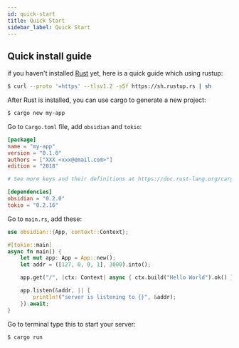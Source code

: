 ```yaml
---
id: quick-start
title: Quick Start 
sidebar_label: Quick Start 
---
```


## Quick install guide
if you haven't installed [Rust](https://www.rust-lang.org/) yet, here is a quick guide which using rustup:
```bash
$ curl --proto '=https' --tlsv1.2 -sSf https://sh.rustup.rs | sh
```
After Rust is installed, you can use cargo to generate a new project:
```bash
$ cargo new my-app
```
Go to `Cargo.toml` file, add `obsidian` and `tokio`:
```toml {10-11}
[package]
name = "my-app"
version = "0.1.0"
authors = ["XXX <xxx@email.com>"]
edition = "2018"

# See more keys and their definitions at https://doc.rust-lang.org/cargo/reference/manifest.html

[dependencies]
obsidian = "0.2.0"
tokio = "0.2.16"
```
Go to `main.rs`, add these:
```rust
use obsidian::{App, context::Context};

#[tokio::main]
async fn main() {
    let mut app: App = App::new();
    let addr = ([127, 0, 0, 1], 3000).into();

    app.get("/", |ctx: Context| async { ctx.build("Hello World").ok() });

    app.listen(&addr, || {
        println!("server is listening to {}", &addr);
    }).await;
}
```

Go to terminal type this to start your server:
```bash
$ cargo run
```
